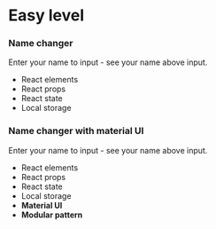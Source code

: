 # Easy level

### Name changer

Enter your name to input - see your name above input. 
* React elements
* React props
* React state
* Local storage

### Name changer with material UI

Enter your name to input - see your name above input. 
* React elements
* React props
* React state
* Local storage
* **Material UI**
* **Modular pattern**
